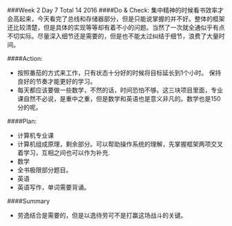 ###Week 2 Day 7 Total 14 2016
####Do & Check:
集中精神的时候看书效率才会高起来，今天看完了总线和存储器部分，但是只能说掌握的并不好。整体的框架还比较清楚，但是具体的实现等等却有着不小的问题。当然了一次就全通似乎有点不切实际。尽量深入细节还是需要的，但是也不能太过纠结于细节，浪费了大量时间。

####Action: 
+ 按照番茄的方式来工作，只有状态十分好的时候将目标延长到1个小时。 保持良好的节奏才能更好的学习。
+ 每天都应该要做一些数学，不然的话，时间恐怕不够。这三块项目里面，专业课自然不必说，是重中之重，但是数学和英语也是意义非凡的。数学也是150分的呢。

####Plan:
+ 计算机专业课
 + 计算机组成原理，剩余部分。可以帮助操作系统的理解，先掌握框架两项交叉着学习，互相之间也可以作为补充.
+ 数学
 + 全书极限部分题目。
+ 英语 
 + 英语写作，单词需要背诵。

####Summary
+ 劳逸结合是需要的，但是以逸待劳可不是打赢这场战斗的关键。